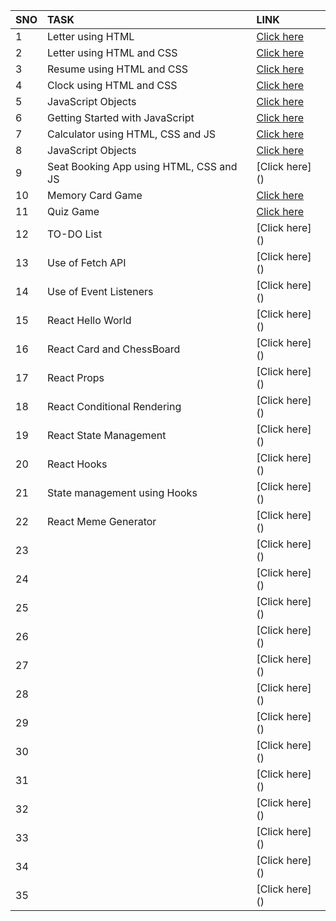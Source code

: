 | SNO | TASK | LINK |
| :---|     :---           | :---  |
| 1 | Letter using HTML   | [Click here](https://tender-blackwell-8b7899.netlify.app)  |
| 2 | Letter using HTML and CSS | [Click here](https://gallant-hoover-164080.netlify.app) |
| 3 |Resume using HTML and CSS| [Click here](https://mystifying-lovelace-cd120b.netlify.app) |
| 4 |Clock using HTML and CSS | [Click here](https://agitated-johnson-b8cc98.netlify.app) |
| 5 | JavaScript Objects| [Click here](https://github.com/umng01/Devsnest-Frontend/tree/master/THA5) |
| 6 | Getting Started with JavaScript| [Click here](https://github.com/umng01/Devsnest-Frontend/tree/master/THA6) |
| 7 | Calculator using HTML, CSS and JS| [Click here](https://elastic-hawking-be0c51.netlify.app/) |
| 8 | JavaScript Objects | [Click here](https://jovial-visvesvaraya-b5f94a.netlify.app/) |
| 9 | Seat Booking App using HTML, CSS and JS | [Click here] () |
| 10 | Memory Card Game| [Click here](https://inspiring-yonath-07e088.netlify.app/) |
| 11| Quiz Game| [Click here](https://reverent-hoover-5876db.netlify.app/) |
| 12| TO-DO List | [Click here] () |
| 13| Use of Fetch API | [Click here] () |
| 14| Use of Event Listeners | [Click here] () |
| 15| React Hello World | [Click here] () |
| 16|React Card and ChessBoard | [Click here] () |
| 17| React Props| [Click here] () |
| 18| React Conditional Rendering| [Click here] () |
| 19| React State Management| [Click here] () |
| 20| React Hooks| [Click here] () |
| 21| State management using Hooks| [Click here] () |
| 22| React Meme Generator | [Click here] () |
| 23| | [Click here] () |
| 24| | [Click here] () |
| 25| | [Click here] () |
| 26| | [Click here] () |
| 27| | [Click here] () |
| 28| | [Click here] () |
| 29| | [Click here] () |
| 30| | [Click here] () |
| 31| | [Click here] () |
| 32| | [Click here] () |
| 33| | [Click here] () |
| 34| | [Click here] () |
| 35| | [Click here] () | 
